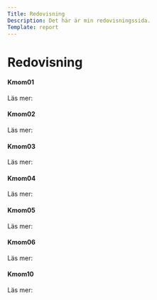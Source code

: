 ```yaml
---
Title: Redovisning
Description: Det här är min redovisningssida.
Template: report
---
```


Redovisning
==========================

<div class="kmom-box">
<h4>Kmom01</h4>
<p>Läs mer: </p>
<a href="report/kmom01"><div class="arrow right"></div></a>
</div>

<div class="kmom-box">
<h4>Kmom02</h4>
<p>Läs mer: </p>
<a href="report/kmom02"><i class="arrow right"></i></a>
</div>

<div class="kmom-box">
<h4>Kmom03</h4>
<p>Läs mer: </p>
<a href="report/kmom03"><i class="arrow right"></i></a>
</div>

<div class="kmom-box">
<h4>Kmom04</h4>
<p>Läs mer: </p>
<a href="report/kmom04"><i class="arrow right"></i></a>
</div>

<div class="kmom-box">
<h4>Kmom05</h4>
<p>Läs mer: </p>
<a href="report/kmom05"><i class="arrow right"></i></a>
</div>

<div class="kmom-box">
<h4>Kmom06</h4>
<p>Läs mer: </p>
<a href="report/kmom06"><i class="arrow right"></i></a>
</div>

<div class="kmom-box project">
<h4>Kmom10</h4>
<p>Läs mer: </p>
<a href="report/kmom10"><i class="arrow right"></i></a>
</div>
